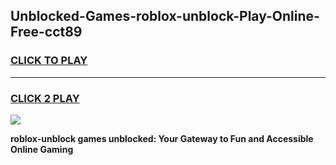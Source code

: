 
## Unblocked-Games-roblox-unblock-Play-Online-Free-cct89
<h3>
<a href="https://premium76.site?title=roblox-unblock&ref=26A">CLICK TO PLAY</a></h3>
<hr>

<h3>
<a href="https://premium76.site?title=roblox-unblock&ref=26A">CLICK 2 PLAY</a>
  
</h3>

<a href="https://premium76.site?title=roblox-unblock&ref=26A"><img src="https://clearcache.store/games.png"></a>


**roblox-unblock games unblocked: Your Gateway to Fun and Accessible Online Gaming**
